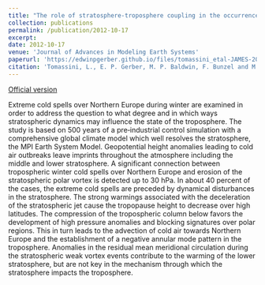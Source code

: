 ```yaml
---
title: "The role of stratosphere‐troposphere coupling in the occurrence of extreme winter cold spells over northern Europe"
collection: publications
permalink: /publication/2012-10-17
excerpt: 
date: 2012-10-17
venue: 'Journal of Advances in Modeling Earth Systems'
paperurl: 'https://edwinpgerber.github.io/files/tomassini_etal-JAMES-2012.pdf'
citation: 'Tomassini, L., E. P. Gerber, M. P. Baldwin, F. Bunzel and M. Giorgetta, 2012: The role of stratosphere-troposphere coupling in the occurrence of extreme winter cold spells over Northern Europe. <i>J. Adv. in Model. Earth Syst.</i>, <b>4</b>, M00A03, doi:10.1029/2012MS000177.'
---
```


[Official version](https://doi.org/10.1029/2012MS000177)

Extreme cold spells over Northern Europe during winter are examined in order to address the question to what degree and in which ways stratospheric dynamics may influence the state of the troposphere. The study is based on 500 years of a pre‐industrial control simulation with a comprehensive global climate model which well resolves the stratosphere, the MPI Earth System Model. Geopotential height anomalies leading to cold air outbreaks leave imprints throughout the atmosphere including the middle and lower stratosphere. A significant connection between tropospheric winter cold spells over Northern Europe and erosion of the stratospheric polar vortex is detected up to 30 hPa. In about 40 percent of the cases, the extreme cold spells are preceded by dynamical disturbances in the stratosphere. The strong warmings associated with the deceleration of the stratospheric jet cause the tropopause height to decrease over high latitudes. The compression of the tropospheric column below favors the development of high pressure anomalies and blocking signatures over polar regions. This in turn leads to the advection of cold air towards Northern Europe and the establishment of a negative annular mode pattern in the troposphere. Anomalies in the residual mean meridional circulation during the stratospheric weak vortex events contribute to the warming of the lower stratosphere, but are not key in the mechanism through which the stratosphere impacts the troposphere. 
